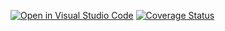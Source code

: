 [![Open in Visual Studio Code](https://classroom.github.com/assets/open-in-vscode-f059dc9a6f8d3a56e377f745f24479a46679e63a5d9fe6f495e02850cd0d8118.svg)](https://classroom.github.com/online_ide?assignment_repo_id=6438526&assignment_repo_type=AssignmentRepo)
[![Coverage Status](https://coveralls.io/repos/github/TestowanieAutomatyczneUG/laboratorium_8-tusiaa/badge.svg?branch=main)](https://coveralls.io/github/TestowanieAutomatyczneUG/laboratorium_8-tusiaa?branch=main)
